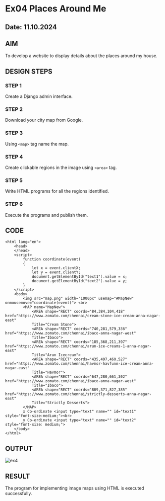 # Ex04 Places Around Me
## Date: 11.10.2024

## AIM
To develop a website to display details about the places around my house.

## DESIGN STEPS

### STEP 1
Create a Django admin interface.

### STEP 2
Download your city map from Google.

### STEP 3
Using ```<map>``` tag name the map.

### STEP 4
Create clickable regions in the image using ```<area>``` tag.

### STEP 5
Write HTML programs for all the regions identified.

### STEP 6
Execute the programs and publish them.

## CODE
```
<html lang="en">
    <head>
    </head>
    <script>
        function coordinate(event)
        {
            let x = event.clientX;
            let y = event.clientY;
            document.getElementById("text1").value = x;
            document.getElementById("text2").value = y;
        }
    </script>
    <body>
        <img src="map.png" width="1000px" usemap="#MapNew" onmousemove="coordinate(event)"> <br>
        <MAP name="MapNew">
            <AREA shape="RECT" coords="84,384,104,418" href="https://www.zomato.com/chennai/cream-stone-ice-cream-anna-nagar-east"
            Title="Cream Stone">
            <AREA shape="RECT" coords="740,281,579,336" href="https://www.zomato.com/chennai/ibaco-anna-nagar-west"
            Title="Ibaco">
            <AREA shape="RECT" coords="185,368,211,397" href="https://www.zomato.com/chennai/arun-ice-creams-1-anna-nagar-east"
            Title="Arun Icecream">
            <AREA shape="RECT" coords="435,497,460,527" href="https://www.zomato.com/chennai/havmor-havfunn-ice-cream-anna-nagar-east"
            Title="Havmor">
            <AREA shape="RECT" coords="647,280,661,302" href="https://www.zomato.com/chennai/ibaco-anna-nagar-west"
            Title="Ibaco">
            <AREA shape="RECT" coords="809,371,827,385" href="https://www.zomato.com/chennai/strictly-desserts-anna-nagar-east"
            Title="Strictly Desserts">
        </MAP>
        x Co-ordinate <input type="text" name="" id="text1" style="font-size:medium;"><br>
        y Co-ordinate <input type="text" name="" id="text2" style="font-size: medium;">
    </body>            
</html>

```


## OUTPUT
![ex4](https://github.com/user-attachments/assets/4c89b3b4-6c65-4562-8a8f-43fc0b68bbc9)








## RESULT
The program for implementing image maps using HTML is executed successfully.
